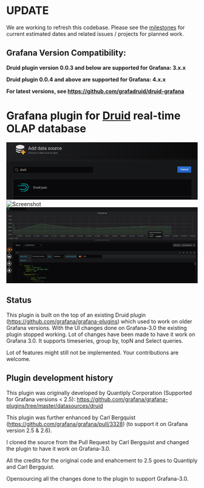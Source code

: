 # UPDATE

We are working to refresh this codebase. Please see the [milestones](https://github.com/grafana-druid-plugin/druidplugin/milestones) for current estimated dates and related issues / projects for planned work. 

## Grafana Version Compatibility:
**Druid plugin version 0.0.3 and below are supported for Grafana: 3.x.x**

**Druid plugin 0.0.4 and above are supported for Grafana: 4.x.x**

**For latest versions, see https://github.com/grafadruid/druid-grafana**

# Grafana plugin for [Druid](http://druid.io/) real-time OLAP database

![Screenshot](https://raw.githubusercontent.com/grafana-druid-plugin/druidplugin/master/img/AddDataSource.png)
![Screenshot](https://raw.githubusercontent.com/grafana-druid-plugin/druidplugin/master/img/ListDataSource.png)
![Screenshot](https://raw.githubusercontent.com/grafana-druid-plugin/druidplugin/master/img/DruidPanel.png)

## Status

This plugin is built on the top of an existing Druid plugin (https://github.com/grafana/grafana-plugins)  which used to work on older Grafana versions. With the UI changes done on Grafana-3.0 the existing plugin stopped working. Lot of changes have been made to have it work on Grafana 3.0. It supports timeseries, group by, topN and Select queries.

Lot of features might still not be implemented. Your contributions are welcome.

## Plugin development history

This plugin was originally developed by Quantiply Corporation (Supported for Grafana versions < 2.5): https://github.com/grafana/grafana-plugins/tree/master/datasources/druid

This plugin was further enhanced by Carl Bergquist (https://github.com/grafana/grafana/pull/3328) (to support it on Grafana version 2.5 & 2.6).

I cloned the source from the Pull Request by Carl Bergquist and changed the plugin to have it work on Grafana-3.0.

All the credits for the original code and enahcement to 2.5 goes to Quantiply and Carl Bergquist. 

Opensourcing all the changes done to the plugin to support Grafana-3.0.
